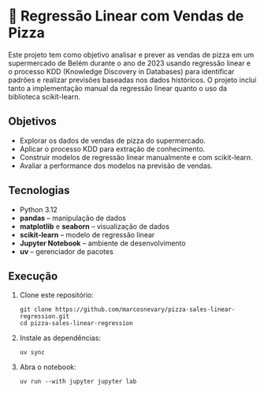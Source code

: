# 🍕 Regressão Linear com Vendas de Pizza

Este projeto tem como objetivo analisar e prever as vendas de pizza em um supermercado de Belém durante o ano de 2023 usando regressão linear e o processo KDD (Knowledge Discovery in Databases) para identificar padrões e realizar previsões baseadas nos dados históricos. O projeto inclui tanto a implementação manual da regressão linear quanto o uso da biblioteca scikit-learn.

## Objetivos

- Explorar os dados de vendas de pizza do supermercado.
- Aplicar o processo KDD para extração de conhecimento.
- Construir modelos de regressão linear manualmente e com scikit-learn.
- Avaliar a performance dos modelos na previsão de vendas.

## Tecnologias

- Python 3.12
- **pandas** – manipulação de dados
- **matplotlib** e **seaborn** – visualização de dados
- **scikit-learn** – modelo de regressão linear
- **Jupyter Notebook** – ambiente de desenvolvimento
- **uv** – gerenciador de pacotes

## Execução

1. Clone este repositório:
    ```
    git clone https://github.com/marcosnevary/pizza-sales-linear-regression.git
    cd pizza-sales-linear-regression
    ```
2. Instale as dependências:
    ```
    uv sync
    ```
3. Abra o notebook:
    ```
    uv run --with jupyter jupyter lab
    ```